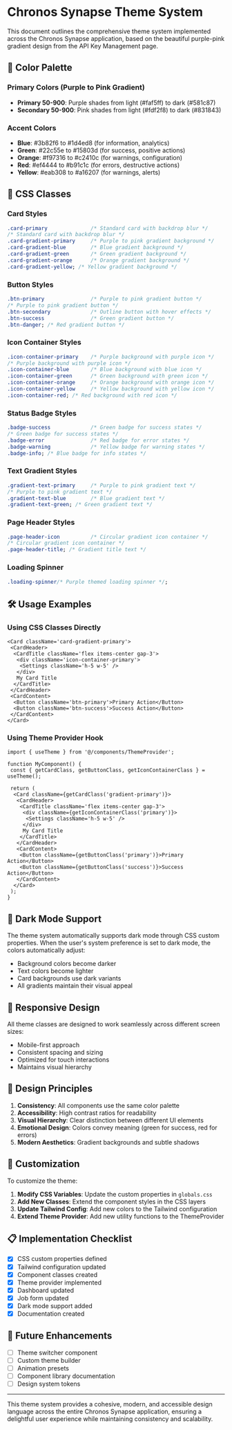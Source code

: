 # Chronos Synapse Theme System

This document outlines the comprehensive theme system implemented across the Chronos Synapse application, based on the beautiful purple-pink gradient design from the API Key Management page.

## 🎨 Color Palette

### Primary Colors (Purple to Pink Gradient)

- **Primary 50-900**: Purple shades from light (#faf5ff) to dark (#581c87)
- **Secondary 50-900**: Pink shades from light (#fdf2f8) to dark (#831843)

### Accent Colors

- **Blue**: #3b82f6 to #1d4ed8 (for information, analytics)
- **Green**: #22c55e to #15803d (for success, positive actions)
- **Orange**: #f97316 to #c2410c (for warnings, configuration)
- **Red**: #ef4444 to #b91c1c (for errors, destructive actions)
- **Yellow**: #eab308 to #a16207 (for warnings, alerts)

## 🎯 CSS Classes

### Card Styles

```css
.card-primary              /* Standard card with backdrop blur */
/* Standard card with backdrop blur */
.card-gradient-primary     /* Purple to pink gradient background */
.card-gradient-blue        /* Blue gradient background */
.card-gradient-green       /* Green gradient background */
.card-gradient-orange      /* Orange gradient background */
.card-gradient-yellow; /* Yellow gradient background */
```

### Button Styles

```css
.btn-primary               /* Purple to pink gradient button */
/* Purple to pink gradient button */
.btn-secondary             /* Outline button with hover effects */
.btn-success               /* Green gradient button */
.btn-danger; /* Red gradient button */
```

### Icon Container Styles

```css
.icon-container-primary    /* Purple background with purple icon */
/* Purple background with purple icon */
.icon-container-blue       /* Blue background with blue icon */
.icon-container-green      /* Green background with green icon */
.icon-container-orange     /* Orange background with orange icon */
.icon-container-yellow     /* Yellow background with yellow icon */
.icon-container-red; /* Red background with red icon */
```

### Status Badge Styles

```css
.badge-success             /* Green badge for success states */
/* Green badge for success states */
.badge-error               /* Red badge for error states */
.badge-warning             /* Yellow badge for warning states */
.badge-info; /* Blue badge for info states */
```

### Text Gradient Styles

```css
.gradient-text-primary     /* Purple to pink gradient text */
/* Purple to pink gradient text */
.gradient-text-blue        /* Blue gradient text */
.gradient-text-green; /* Green gradient text */
```

### Page Header Styles

```css
.page-header-icon          /* Circular gradient icon container */
/* Circular gradient icon container */
.page-header-title; /* Gradient title text */
```

### Loading Spinner

```css
.loading-spinner/* Purple themed loading spinner */;
```

## 🛠️ Usage Examples

### Using CSS Classes Directly

```tsx
<Card className='card-gradient-primary'>
 <CardHeader>
  <CardTitle className='flex items-center gap-3'>
   <div className='icon-container-primary'>
    <Settings className='h-5 w-5' />
   </div>
   My Card Title
  </CardTitle>
 </CardHeader>
 <CardContent>
  <Button className='btn-primary'>Primary Action</Button>
  <Button className='btn-success'>Success Action</Button>
 </CardContent>
</Card>
```

### Using Theme Provider Hook

```tsx
import { useTheme } from '@/components/ThemeProvider';

function MyComponent() {
 const { getCardClass, getButtonClass, getIconContainerClass } = useTheme();

 return (
  <Card className={getCardClass('gradient-primary')}>
   <CardHeader>
    <CardTitle className='flex items-center gap-3'>
     <div className={getIconContainerClass('primary')}>
      <Settings className='h-5 w-5' />
     </div>
     My Card Title
    </CardTitle>
   </CardHeader>
   <CardContent>
    <Button className={getButtonClass('primary')}>Primary Action</Button>
    <Button className={getButtonClass('success')}>Success Action</Button>
   </CardContent>
  </Card>
 );
}
```

## 🌙 Dark Mode Support

The theme system automatically supports dark mode through CSS custom properties. When the user's system preference is set to dark mode, the colors automatically adjust:

- Background colors become darker
- Text colors become lighter
- Card backgrounds use dark variants
- All gradients maintain their visual appeal

## 📱 Responsive Design

All theme classes are designed to work seamlessly across different screen sizes:

- Mobile-first approach
- Consistent spacing and sizing
- Optimized for touch interactions
- Maintains visual hierarchy

## 🎨 Design Principles

1. **Consistency**: All components use the same color palette
2. **Accessibility**: High contrast ratios for readability
3. **Visual Hierarchy**: Clear distinction between different UI elements
4. **Emotional Design**: Colors convey meaning (green for success, red for errors)
5. **Modern Aesthetics**: Gradient backgrounds and subtle shadows

## 🔧 Customization

To customize the theme:

1. **Modify CSS Variables**: Update the custom properties in `globals.css`
2. **Add New Classes**: Extend the component styles in the CSS layers
3. **Update Tailwind Config**: Add new colors to the Tailwind configuration
4. **Extend Theme Provider**: Add new utility functions to the ThemeProvider

## 📋 Implementation Checklist

- [x] CSS custom properties defined
- [x] Tailwind configuration updated
- [x] Component classes created
- [x] Theme provider implemented
- [x] Dashboard updated
- [x] Job form updated
- [x] Dark mode support added
- [x] Documentation created

## 🚀 Future Enhancements

- [ ] Theme switcher component
- [ ] Custom theme builder
- [ ] Animation presets
- [ ] Component library documentation
- [ ] Design system tokens

---

This theme system provides a cohesive, modern, and accessible design language across the entire Chronos Synapse application, ensuring a delightful user experience while maintaining consistency and scalability.
